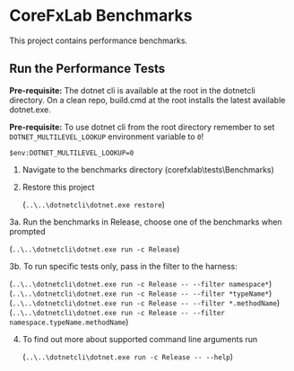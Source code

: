 # CoreFxLab Benchmarks

This project contains performance benchmarks.

## Run the Performance Tests

**Pre-requisite:** The dotnet cli is available at the root in the dotnetcli directory. On a clean repo, build.cmd at the root installs the latest available dotnet.exe.

**Pre-requisite:** To use dotnet cli from the root directory remember to set `DOTNET_MULTILEVEL_LOOKUP` environment variable to `0`!

    $env:DOTNET_MULTILEVEL_LOOKUP=0

1. Navigate to the benchmarks directory (corefxlab\tests\Benchmarks\)

2. Restore this project
   
   (`..\..\dotnetcli\dotnet.exe restore`)

3a. Run the benchmarks in Release, choose one of the benchmarks when prompted
   
   (`..\..\dotnetcli\dotnet.exe run -c Release`)
   
3b. To run specific tests only, pass in the filter to the harness:
   
   (`..\..\dotnetcli\dotnet.exe run -c Release -- --filter namespace*`)
   (`..\..\dotnetcli\dotnet.exe run -c Release -- --filter *typeName*`)
   (`..\..\dotnetcli\dotnet.exe run -c Release -- --filter *.methodName`)
   (`..\..\dotnetcli\dotnet.exe run -c Release -- --filter namespace.typeName.methodName`)
   
4. To find out more about supported command line arguments run

   (`..\..\dotnetcli\dotnet.exe run -c Release -- --help`)